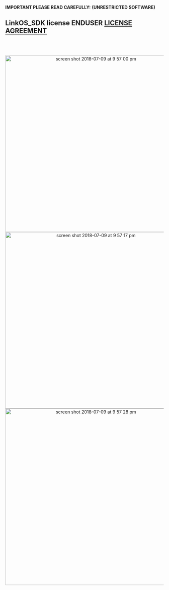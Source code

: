 **IMPORTANT PLEASE READ CAREFULLY:**
**(UNRESTRICTED SOFTWARE)** 
##  LinkOS_SDK license ENDUSER [LICENSE AGREEMENT](http://link-os.github.io/Zebra_SDK_EULA.pdf)
<br/>
<br/>

<p align="center">

<img width="561" height=”600” alt="screen shot 2018-07-09 at 9 57 00 pm" src="https://user-images.githubusercontent.com/41017424/42486722-21e14db0-83c3-11e8-9e5c-b90aeb53d392.png">
<img width="561" height=”600” alt="screen shot 2018-07-09 at 9 57 17 pm" src="https://user-images.githubusercontent.com/41017424/42486723-23e77170-83c3-11e8-883b-99e6046e521a.png">
<img width="561" height=”600” alt="screen shot 2018-07-09 at 9 57 28 pm" src="https://user-images.githubusercontent.com/41017424/42486730-26e44894-83c3-11e8-93b8-84cf8171ddbf.png">

</p>
